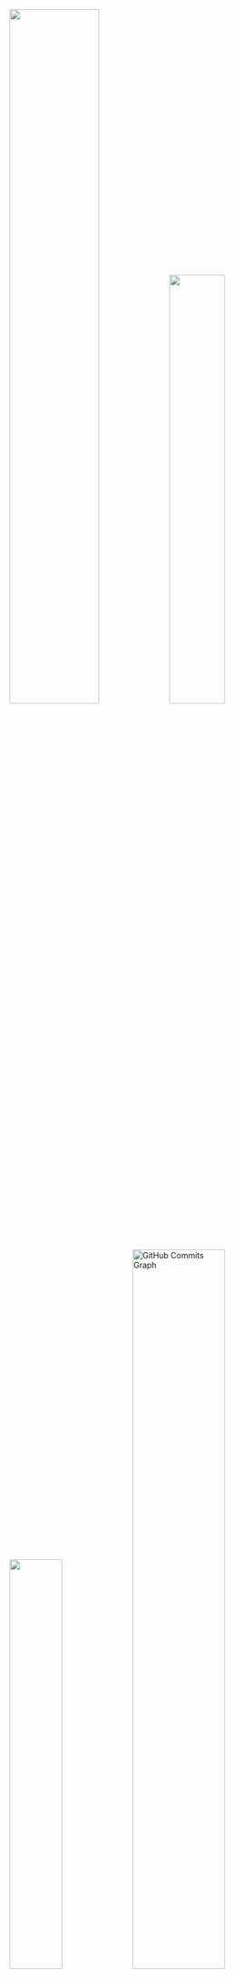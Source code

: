 <p align="left">
<a href="#">
<img width="56%" src="https://github-readme-stats.vercel.app/api?username=charmingruby&hide=contribs,prs&count_private=true&include_all_commits=true&show_icons=true&theme=dracula&icon_color=DAD3AF&hide_border=true&border_radius=15&bg_color=0d1117"/><img width="44%" src="http://github-readme-streak-stats.herokuapp.com?user=charmingruby&theme=dracula&hide_border=true&date_format=M%20j%5B%2C%20Y%5D&background=0D1117&sideNums=FFF"/>
 <img width="43%" src="https://github-readme-stats.vercel.app/api/top-langs?username=charmingruby&hide=c%23,scss&count_private=true&include_all_commits=true&show_icons=true&theme=dracula&icon_color=DAD3AF&layout=compact&hide_border=true&border_radius=15&bg_color=0d1117"/><img width="57%" src="https://activity-graph.herokuapp.com/graph?username=charmingruby&theme=dracula&icon_color=DAD3AF&hide_border=true&border_radius=15&bg_color=0d1117&point=FFF" alt="GitHub Commits Graph" /></a>
</p>

# Hi there, I'm Gustavo Dias 👋 
<p align="justify">
  ## :dart: FullStack Developer :
- :mortar_board: Computer Science Student at Federal University of Juiz de Fora;
- :computer: Focusing in MERN Stack;
- :cake: 19 years old; 
</p>

## :wrench: Languages and Techs :
<p align="justify"><a href="#>
 <img alt="Node" src="https://img.shields.io/badge/Node.js-43853D?style=for-the-badge&logo=node"/>
 <img alt="Express" src="https://img.shields.io/badge/Express.js-404D59?style=for-the-badge"/>
 <img alt="React" src="https://img.shields.io/badge/react-%230d1117.svg?style=for-the-badge&logo=react"/>
 <img alt="Mongo" src="https://img.shields.io/badge/MongoDB-4EA94B?style=for-the-badge&logo=mongodb&logoColor=white"/>
 <img alt="Typescript" src="https://img.shields.io/badge/typescript-%230d1117.svg?style=for-the-badge&logo=typescript"/>
 <img alt="Javascript" src="https://img.shields.io/badge/javascript-%230d1117.svg?style=for-the-badge&logo=javascript"/>
 <img alt="HTML" src="https://img.shields.io/badge/html5-%230d1117.svg?style=for-the-badge&logo=html5"/>
 <img alt="CSS" src="https://img.shields.io/badge/css3-%230d1117.svg?style=for-the-badge&logo=css3&logoColor=1572B6"/>
 <img alt="Cpp" src="https://img.shields.io/badge/C%2B%2B-00599C?style=for-the-badge&logo=c%2B%2B&logoColor=white"/>
</p>
 
## :mailbox: Social Medias:
<p align="justify">
<a href="https://www.linkedin.com/in/gustavo-dias21/"><img src="https://img.shields.io/badge/Linkedin-%230d1117.svg?style=for-the-badge&logo=linkedin&logoColor=0077B5"/></a>
<a href="https://www.instagram.com/gustavodiasa"><img src="https://img.shields.io/badge/Instagram-%230d1117.svg?style=for-the-badge&logo=Instagram&logoColor=#E4405F"/></a>
<a href="https://open.spotify.com/user/mrruby3105"><img src="https://img.shields.io/badge/Spotify-%230d1117?style=for-the-badge&logo=spotify&logoColor=#1ED760"/></a>
</p>
